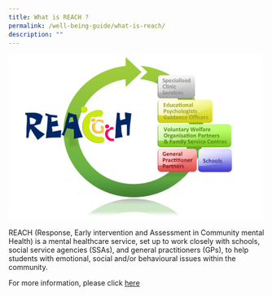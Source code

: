 ```yaml
---
title: What is REACH ?
permalink: /well-being-guide/what-is-reach/
description: ""
---
```

![](/images/Counselling/reach_logo2.png)

REACH (Response, Early intervention and Assessment in Community mental Health) is a mental healthcare service, set up to work closely with schools, social service agencies (SSAs), and general practitioners (GPs), to help students with emotional, social and/or behavioural issues within the community.

For more information, please click [here](https://www.imh.com.sg/Clinical-Services/Community-based-Services/REACH/Pages/About-REACH.aspx)